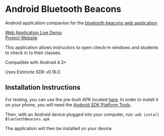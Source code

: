 # Android Bluetooth Beacons

Android application companion for the [bluetooth beacons web application](https://github.com/audreysharp/bluetooth-beacons).

[Web Application Live Demo](https://shibboleth-yechoorv.cloudapps.unc.edu)  
[Project Website](http://bluetoothbeacon.web.unc.edu/)  

This application allows instructors to open check-in windows and students to check in to their classes.

Compatible with Android 4.3+

Uses Estimote SDK v0.16.0.

## Installation Instructions

For testing, you can use the pre-built APK located [here](https://github.com/audreysharp/android-bluetooth-beacons/blob/master/BluetoothBeacons.apk). In order to install it on your phone, you will need the [Android SDK Platform Tools](https://developer.android.com/studio/releases/platform-tools.html).

Then, with an Android device plugged into your computer, run: ```adb install BluetoothBeacons.apk```

The application will then be installed on your device.